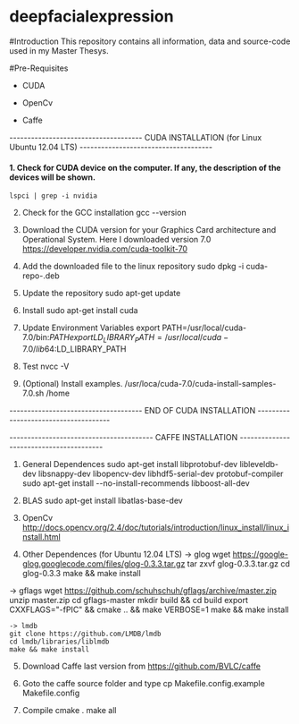 # deepfacialexpression

#Introduction
This repository contains all information, data and source-code used in my Master Thesys.


#Pre-Requisites

- CUDA

- OpenCv

- Caffe


------------------------------------- CUDA INSTALLATION (for Linux Ubuntu 12.04 LTS) -------------------------------------

#### 1. Check for CUDA device on the computer. If any, the description of the devices will be shown.
	lspci | grep -i nvidia

2. Check for the GCC installation
  gcc --version

3. Download the CUDA version for your Graphics Card architecture and Operational System. Here I downloaded version 7.0
  https://developer.nvidia.com/cuda-toolkit-70

4. Add the downloaded file to the linux repository
  sudo dpkg -i cuda-repo-<distro>_<version>_<architecture>.deb

5. Update the repository
  sudo apt-get update

6. Install
  sudo apt-get install cuda

7. Update Environment Variables
  export PATH=/usr/local/cuda-7.0/bin:$PATH
  export LD_LIBRARY_PATH=/usr/local/cuda-7.0/lib64:$LD_LIBRARY_PATH

8. Test
  nvcc -V

9. (Optional) Install examples.
  /usr/loca/cuda-7.0/cuda-install-samples-7.0.sh /home

------------------------------------- END OF CUDA INSTALLATION -------------------------------------


---------------------------------------- CAFFE INSTALLATION ----------------------------------------

1. General Dependences
  sudo apt-get install libprotobuf-dev libleveldb-dev libsnappy-dev libopencv-dev libhdf5-serial-dev protobuf-compiler
  sudo apt-get install --no-install-recommends libboost-all-dev

2. BLAS
  sudo apt-get install libatlas-base-dev

3. OpenCv
  http://docs.opencv.org/2.4/doc/tutorials/introduction/linux_install/linux_install.html

4.  Other Dependences (for Ubuntu 12.04 LTS)
  -> glog
	wget https://google-glog.googlecode.com/files/glog-0.3.3.tar.gz
	tar zxvf glog-0.3.3.tar.gz
	cd glog-0.3.3
	make && make install

  -> gflags
	wget https://github.com/schuhschuh/gflags/archive/master.zip
	unzip master.zip
	cd gflags-master
	mkdir build && cd build
	export CXXFLAGS="-fPIC" && cmake .. && make VERBOSE=1
	make && make install

	-> lmdb
	git clone https://github.com/LMDB/lmdb
	cd lmdb/libraries/liblmdb
	make && make install
	
5. Download Caffe last version from
  https://github.com/BVLC/caffe

6. Goto the caffe source folder and type
  cp Makefile.config.example Makefile.config

7. Compile
  cmake .
  make all
